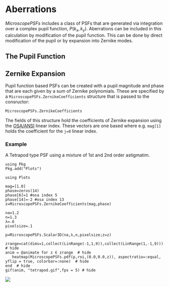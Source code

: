 # Aberrations

*MicroscopePSFs* includes a class of PSFs that are generated via integration over a complex pupil function, $P(k_x,k_y)$. Aberrations can be included in this calculation by modification of the pupil function.  This can be done by direct modification of the pupil or by expansion into Zernike modes.  

## The Pupil Function 




## Zernike Expansion

Pupil function based PSFs can be created with a pupil magnitude and phase that are each given by a sum of Zernike polynomials.  These are specified by a `MicroscopePSFs.ZernikeCoefficients` structure that is passed to the consructor:

```@docs
MicroscopePSFs.ZernikeCoefficients
```

The fields of this structure hold the coefficients of Zernike expansion using the [OSA/ANSI](https://en.wikipedia.org/wiki/Zernike_polynomials#OSA/ANSI_standard_indices) linear index.  These vectors are one based where e.g. `mag[1]` holds the coefficient for the `j=0` linear index.  

### Example 

A Tetrapod type PSF using a mixture of 1st and 2nd order astigmatim. 
```@setup
using Pkg
Pkg.add("Plots")
```

```@example
using Plots

mag=[1.0]
phase=zeros(14)
phase[6]=1 #osa index 5
phase[14]=-2 #osa index 13
z=MicroscopePSFs.ZernikeCoefficients(mag,phase)

na=1.2
n=1.3
λ=.6 
pixelsize=.1

p=MicroscopePSFs.Scalar3D(na,λ,n,pixelsize;z=z)

zrange=cat(dims=1,collect(LinRange(-1,1,9)),collect(LinRange(1,-1,9)))  # hide
anim = @animate for z ∈ zrange  # hide
   heatmap(MicroscopePSFs.pdf(p,roi,(0.0,0.0,z)), aspectratio=:equal, yflip = true, colorbar=:none)  # hide
end  # hide
gif(anim, "tetrapod.gif",fps = 5) # hide
```
![](tetrapod.gif)


